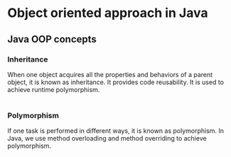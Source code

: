 # Object oriented approach in Java
## Java OOP concepts
### Inheritance
When one object acquires all the properties and behaviors of a parent object, it is known as inheritance. It provides code reusability. It is used to achieve runtime polymorphism.<br/><br/>
### Polymorphism
If one task is performed in different ways, it is known as polymorphism. In Java, we use method overloading and method overriding to achieve polymorphism.<br/><br/>
### 

